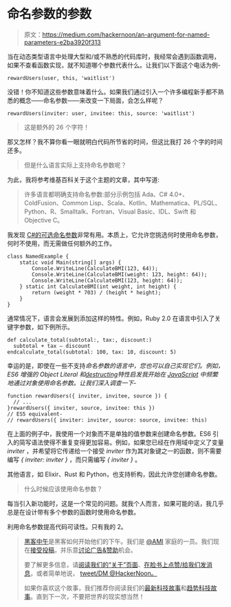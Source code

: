 # 命名参数的参数

> 原文：<https://medium.com/hackernoon/an-argument-for-named-parameters-e2ba3920f313>

当在动态类型语言中处理大型和/或不熟悉的代码库时，我经常会遇到函数调用，如果不查看函数实现，就不知道哪个参数代表什么。让我们以下面这个电话为例-

```
rewardUsers(user, this, 'waitlist')
```

没错！你不知道这些参数意味着什么。如果我们通过引入一个许多编程新手都不熟悉的概念——命名参数——来改变一下局面，会怎么样呢？

```
rewardUsers(inviter: user, invitee: this, source: 'waitlist')
```

> 这是额外的 26 个字符！

那又怎样？我不算你看一眼就明白代码所节省的时间，但这比我打 26 个字的时间还多。

> 但是什么语言实际上支持命名参数呢？

为此，我将参考维基百科关于这个主题的文章，其中写道:

> 许多语言都明确支持命名参数:部分示例包括 Ada、C# 4.0+、ColdFusion、Common Lisp、Scala、Kotlin、Mathematica、PL/SQL、Python、R、Smalltalk、Fortran、Visual Basic、IDL、Swift 和 Objective C。

我发现 [C#的可选命名参数](https://msdn.microsoft.com/en-us/library/dd264739.aspx)非常有用。本质上，它允许您挑选何时使用命名参数，何时不使用，而无需做任何额外的工作。

```
class NamedExample {
    static void Main(string[] args) {
        Console.WriteLine(CalculateBMI(123, 64));
        Console.WriteLine(CalculateBMI(weight: 123, height: 64));
        Console.WriteLine(CalculateBMI(123, height: 64));
    } static int CalculateBMI(int weight, int height) {
        return (weight * 703) / (height * height);
    }
}
```

通常情况下，语言会发展到添加这样的特性。例如，Ruby 2.0 在语言中引入了关键字参数，如下例所示。

```
def calculate_total(subtotal:, tax:, discount:)
  subtotal + tax — discount
endcalculate_total(subtotal: 100, tax: 10, discount: 5)
```

幸运的是，即使在一些不支持*命名参数的语言中，您也可以自己实现它们。例如，ES6 增强的 Object Literal 和[destructing](https://hackernoon.com/tagged/destructuring)特性启发我开始在 [JavaScript](https://hackernoon.com/tagged/javascript) 中频繁地通过对象使用命名参数。让我们深入调查一下-*

```
function rewardUsers({ inviter, invitee, source }) {
  // ...
}rewardUsers({ inviter, source, invitee: this })
// ES5 equivalent-
// rewardUsers({ inviter: inviter, source: source, invitee: this)
```

在上面的例子中，我使用一个对象而不是单独的值参数来创建命名参数。ES6 引入的简写语法使得不重复变得更加容易。例如，如果您已经在作用域中定义了变量 *inviter* ，并希望将它传递给一个接受 *inviter* 作为其对象键之一的函数，则不需要编写 *{ inviter: inviter }* ，而只需编写 *{ inviter }* 。

其他语言，如 Elixir、Rust 和 Python，也支持析构，因此允许您创建命名参数。

> 什么时候应该使用命名参数？

每当引入新功能时，这是一个常见的问题。就我个人而言，如果可能的话，我几乎总是在设计带有多个参数的函数时使用命名参数。

利用命名参数提高代码可读性。只有我的 2。

> [黑客中午](http://bit.ly/Hackernoon)是黑客如何开始他们的下午。我们是 [@AMI](http://bit.ly/atAMIatAMI) 家庭的一员。我们现在[接受投稿](http://bit.ly/hackernoonsubmission)，并乐意[讨论广告&赞助](mailto:partners@amipublications.com)机会。
> 
> 要了解更多信息，请[阅读我们的“关于”页面](https://goo.gl/4ofytp)、[在脸书上点赞/给我们发消息](http://bit.ly/HackernoonFB)，或者简单地说， [tweet/DM @HackerNoon。](https://goo.gl/k7XYbx)
> 
> 如果你喜欢这个故事，我们推荐你阅读我们的[最新科技故事](http://bit.ly/hackernoonlatestt)和[趋势科技故事](https://hackernoon.com/trending)。直到下一次，不要把世界的现实想当然！